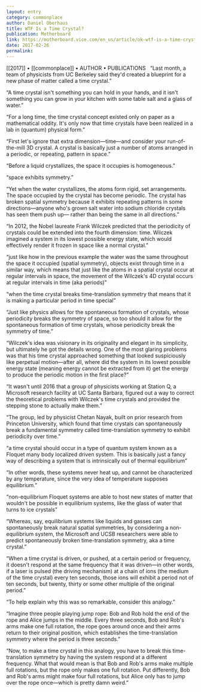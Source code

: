 ```yaml
---
layout: entry
category: commonplace
author: Daniel Oberhaus
title: WTF Is a Time Crystal?
publication: Motherboard
link: https://motherboard.vice.com/en_us/article/ok-wtf-is-a-time-crystal
date: 2017-02-26
permalink: 
---
```


[[2017]] • [[commonplace]] • AUTHOR • PUBLICATIONS 
 
“Last month, a team of physicists from UC Berkeley said they'd created a blueprint for a new phase of matter called a time crystal.”

“A time crystal isn't something you can hold in your hands, and it isn't something you can grow in your kitchen with some table salt and a glass of water.”

“For a long time, the time crystal concept existed only on paper as a mathematical oddity. It's only now that time crystals have been realized in a lab in (quantum) physical form.”

“First let's ignore that extra dimension—time—and consider your run-of-the-mill 3D crystal. A crystal is basically just a number of atoms arranged in a periodic, or repeating, pattern in space.”

“Before a liquid crystallizes, the space it occupies is homogeneous.”

“space exhibits symmetry.”

“Yet when the water crystallizes, the atoms form rigid, set arrangements. The space occupied by the crystal has become periodic. The crystal has broken spatial symmetry because it exhibits repeating patterns in some directions—anyone who's grown salt water into sodium chloride crystals has seen them push up— rather than being the same in all directions.”

“In 2012, the Nobel laureate Frank Wilczek predicted that the periodicity of crystals could be extended into the fourth dimension: time. Wilczek imagined a system in its lowest possible energy state, which would effectively render it frozen in space like a normal crystal.”

“just like how in the previous example the water was the same throughout the space it occupied (spatial symmetry), objects exist through time in a similar way, which means that just like the atoms in a spatial crystal occur at regular intervals in space, the movement of the Wilczek's 4D crystal occurs at regular intervals in time (aka periods)”

“when the time crystal breaks time-translation symmetry that means that it is making a particular period in time special”

“Just like physics allows for the spontaneous formation of crystals, whose periodicity breaks the symmetry of space, so too should it allow for the spontaneous formation of time crystals, whose periodicity break the symmetry of time.”

“Wilczek's idea was visionary in its originality and elegant in its simplicity, but ultimately he got the details wrong. One of the most glaring problems was that his time crystal approached something that looked suspiciously like perpetual motion—after all, where did the system in its lowest possible energy state (meaning energy cannot be extracted from it) get the energy to produce the periodic motion in the first place?”

“It wasn't until 2016 that a group of physicists working at Station Q, a Microsoft research facility at UC Santa Barbara, figured out a way to correct the theoretical problems with Wilczek's time crystals and provided the stepping stone to actually make them.”

“The group, led by physicist Chetan Nayak, built on prior research from Princeton University, which found that time crystals can spontaneously break a fundamental symmetry called time-translation symmetry to exhibit periodicity over time.”

“a time crystal should occur in a type of quantum system known as a Floquet many body localized driven system. This is basically just a fancy way of describing a system that is intrinsically out of thermal equilibrium”

“In other words, these systems never heat up, and cannot be characterized by any temperature, since the very idea of temperature supposes equilibrium.”

“non-equilibrium Floquet systems are able to host new states of matter that wouldn't be possible in equilibrium systems, like the glass of water that turns to ice crystals”

“Whereas, say, equilibrium systems like liquids and gasses can spontaneously break natural spatial symmetries, by considering a non-equilibrium system, the Microsoft and UCSB researchers were able to predict spontaneously broken time-translation symmetry, aka a time crystal.”

“When a time crystal is driven, or pushed, at a certain period or frequency, it doesn't respond at the same frequency that it was driven—in other words, if a laser is pulsed (the driving mechanism) at a chain of ions (the medium of the time crystal) every ten seconds, those ions will exhibit a period not of ten seconds, but twenty, thirty or some other multiple of the original period.”

“To help explain why this was so remarkable, consider this analogy.”

“Imagine three people playing jump rope: Bob and Rob hold the end of the rope and Alice jumps in the middle. Every three seconds, Bob and Rob's arms make one full rotation, the rope goes around once and their arms return to their original position, which establishes the time-translation symmetry where the period is three seconds.”

“Now, to make a time crystal in this analogy, you have to break this time-translation symmetry by having the system respond at a different frequency. What that would mean is that Bob and Rob's arms make multiple full rotations, but the rope only makes one full rotation. Put differently, Bob and Rob's arms might make four full rotations, but Alice only has to jump over the rope once—which is pretty damn weird.”

